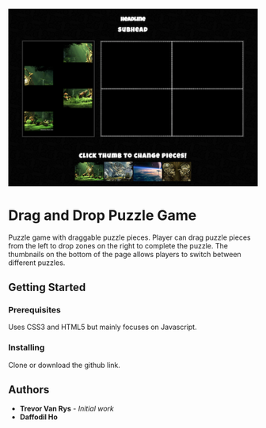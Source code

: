 ![Puzzle Game Preview](images/preview.png)

# Drag and Drop Puzzle Game

Puzzle game with draggable puzzle pieces. Player can drag puzzle pieces from the left to drop zones on the right to complete the puzzle. The thumbnails on the bottom of the page allows players to switch between different puzzles.

## Getting Started

### Prerequisites

Uses CSS3 and HTML5 but mainly focuses on Javascript.

### Installing

Clone or download the github link.

## Authors

* **Trevor Van Rys** - *Initial work* 
* **Daffodil Ho**

